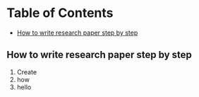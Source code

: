 # Table of Contents
- [How to write research paper step by step](#how-to-write-research-paper-step-by-step)


## How to write research paper step by step
1. Create 
2. how 
3. hello

